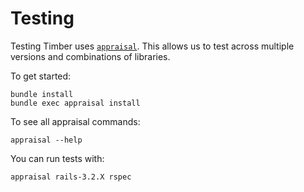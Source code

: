 # Testing

Testing Timber uses [`appraisal`](https://github.com/thoughtbot/appraisal). This allows us to
test across multiple versions and combinations of libraries.

To get started:

```shell
bundle install
bundle exec appraisal install
```

To see all appraisal commands:

```shell
appraisal --help
```

You can run tests with:

```shell
appraisal rails-3.2.X rspec
```